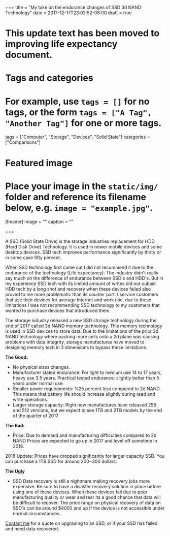 +++
title = "My take on the endurance changes of SSD 3d NAND Technology"
date = 2017-12-17T23:02:52-08:00
draft = true
# This update text has been moved to improving life expectancy document.
# Tags and categories
# For example, use `tags = []` for no tags, or the form `tags = ["A Tag", "Another Tag"]` for one or more tags.
tags = ["Computer", "Storage", "Devices", "Solid State"]
categories = ["Comparisons"]

# Featured image
# Place your image in the `static/img/` folder and reference its filename below, e.g. `image = "example.jpg"`.
[header]
image = ""
caption = ""

+++

A SSD (Solid State Drive) is the storage industries replacement for HDD (Hard Disk Drive) Technology. It is used in newer mobile devices and some desktop devices. SSD tech improves performance significantly by thirty or in some case fifty percent.

When SSD technology first came out I did not recommend it due to the endurance of the technology (Life expectancy). The industry didn't really say much on the difference of endurance between SSD's and HDD's. But in my experience SSD tech with its limited amount of writes did not outlast HDD tech by a long shot and recovery when these devices failed also proved to me more problematic than its counter part. I service customers that use their devices for average Internet and work use, due to these limitations I was not recommending SSD technology to my customers that wanted to purchase devices that introduced them.

The storage industry released a new SSD storage technology during the end of 2017 called 3d NAND memory technology. This memory technology is used in SSD devices to store data. Due to the limitations of the prior 2d NAND technology where packing more cells onto a 2d plane was causing problems with data integrity, storage manufactures have moved to designing memory tech in 3 dimensions to bypass these limitations.

<strong>The Good:</strong>

- No physical sizes changes.
- Manufacturer stated endurance: For light to medium use 14 to 17 years, heavy use 3.5 years. Practical tested endurance: slightly better than 5 years under normal use.
- Smaller power requirements: %25 percent less compared to 2d NAND. This means that battery life should increase slightly during read and write operations.
- Larger storage capacity: Right now manufactures have released 256 and 512 versions, but we expect to see 1TB and 2TB models by the end of the quarter of 2017.

<strong>The Bad:</strong>

- Price: Due to demand and manufacturing difficulties compared to 2d NAND Prices are expected to go up in 2017 and level off sometime in 2018.

2018 Update: Prices have dropped significantly for larger capacity SSD. You can purchase a 1TB SSD for around $200-$300 dollars.

<strong>The Ugly</strong>

- SSD Data recovery is still a nightmare making recovery jobs more expensive. Be sure to have a disaster recovery solution in place before using one of these devices. When these devices fail due to poor manufacturing quality or wear and tear its a good chance that data will be difficult to recover. The price range on physical recovery of data on SSD's can be around $4000 and up if the device is not accessible under normal circumstances.

<a href="https://scottrlarson.wordpress.com/contact/">Contact me</a> for a quote on upgrading to an SSD, or if your SSD has failed and need data recovered.

